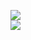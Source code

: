 [![](https://img.shields.io/badge/Made%20With-Github%20Spray-lightgrey.svg?style=for-the-badge&logo=github)](https://github.com/Annihil/github-spray#3744)  
[![](https://i.imgur.com/2DrTn0Z.gif)](https://github.com/Annihil/github-spray)